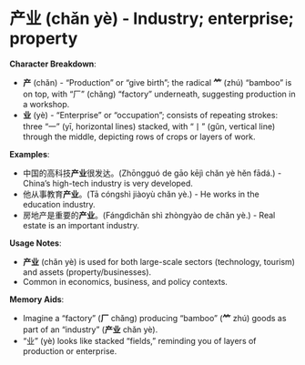 # **产业 (chǎn yè) - Industry; enterprise; property**

**Character Breakdown**:  
- **产** (chǎn) - “Production” or “give birth”; the radical **⺮** (zhú) “bamboo” is on top, with “厂” (chǎng) “factory” underneath, suggesting production in a workshop.  
- **业** (yè) - “Enterprise” or “occupation”; consists of repeating strokes: three “一” (yī, horizontal lines) stacked, with “丨” (gǔn, vertical line) through the middle, depicting rows of crops or layers of work.

**Examples**:  
- 中国的高科技**产业**很发达。(Zhōngguó de gāo kējì chǎn yè hěn fādá.) - China’s high-tech industry is very developed.  
- 他从事教育**产业**。(Tā cóngshì jiàoyù chǎn yè.) - He works in the education industry.  
- 房地产是重要的**产业**。(Fángdìchǎn shì zhòngyào de chǎn yè.) - Real estate is an important industry.

**Usage Notes**:  
- **产业** (chǎn yè) is used for both large-scale sectors (technology, tourism) and assets (property/businesses).  
- Common in economics, business, and policy contexts.

**Memory Aids**:  
- Imagine a “factory” (**厂** chǎng) producing “bamboo” (**⺮** zhú) goods as part of an “industry” (**产业** chǎn yè).  
- “业” (yè) looks like stacked “fields,” reminding you of layers of production or enterprise.